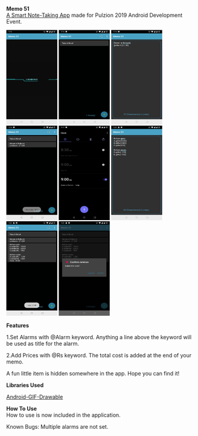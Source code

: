 <b>Memo 51</b><br>
<u>A Smart Note-Taking App</u> made for Pulzion 2019 Android Development Event.

<div>
  <p float ="left">
    <img src="https://raw.githubusercontent.com/rhn19/Memo-51/master/Screens/Screenshot_20190901-131609.jpg" width="135"    height="250">
    <img src="https://raw.githubusercontent.com/rhn19/Memo-51/master/Screens/Screenshot_20190901-131615.jpg" width="135" height="250">
    <img src="https://raw.githubusercontent.com/rhn19/Memo-51/master/Screens/Screenshot_20190901-131643.jpg" width="135" height="250">
    <img src="https://raw.githubusercontent.com/rhn19/Memo-51/master/Screens/Screenshot_20190901-131651.jpg" width="135" height="250">
    <img src="https://raw.githubusercontent.com/rhn19/Memo-51/master/Screens/Screenshot_20190901-131713.jpg" width="135" height="250">
    <img src="https://raw.githubusercontent.com/rhn19/Memo-51/master/Screens/Screenshot_20190901-132128.jpg" width="135" height="250">
    <img src="https://raw.githubusercontent.com/rhn19/Memo-51/master/Screens/Screenshot_20190901-132136.jpg" width="135" height="250">
    <img src="https://raw.githubusercontent.com/rhn19/Memo-51/master/Screens/Screenshot_20190901-132159.jpg" width="135" height="250">
  </p>
</div>

<b>Features</b><br>

1.Set Alarms with @Alarm keyword.
  Anything a line above the keyword will be used as title for the alarm.
  
2.Add Prices with @Rs keyword.
  The total cost is added at the end of your memo.
  
A fun little item is hidden somewhere in the app. Hope you can find it!

<b>Libraries Used</b><br>

[Android-GIF-Drawable](https://github.com/koral--/android-gif-drawable)

<b>How To Use</b><br>
How to use is now included in the application.

Known Bugs:
Multiple alarms are not set.
